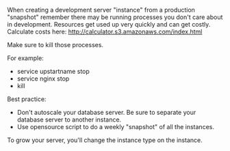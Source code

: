 When creating a development server "instance" from a production "snapshot" remember there may be running processes you don't care about in development.
Resources get used up very quickly and can get costly.
Calculate costs here:
http://calculator.s3.amazonaws.com/index.html

Make sure to kill those processes.

For example:
* service upstartname stop
* service nginx stop
* kill <mongodb process id>


Best practice: 
* Don't autoscale your database server. Be sure to separate your database server to another instance.
* Use opensource script to do a weekly "snapshot" of all the instances.

To grow your server, you'll change the instance type on the instance.

